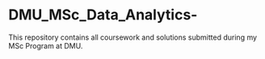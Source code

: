 # DMU_MSc_Data_Analytics-
This repository contains all coursework and solutions submitted during my MSc Program at DMU. 
